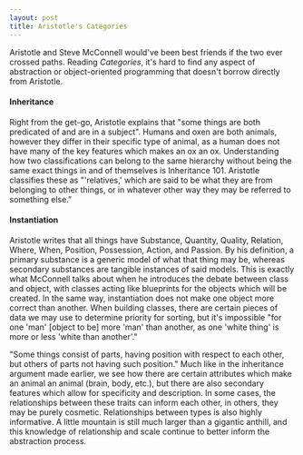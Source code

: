 ```yaml
---
layout: post
title: Aristotle's Categories
---
```


Aristotle and Steve McConnell would've been best friends if the two ever crossed paths. Reading _Categories_, it's hard to find any aspect of abstraction or object-oriented programming that doesn't borrow directly from Aristotle.

#### Inheritance

Right from the get-go, Aristotle explains that "some things are both predicated of and are in a subject". Humans and oxen are both animals, however they differ in their specific type of animal, as a human does not have many of the key features which makes an ox an ox. Understanding how two classifications can belong to the same hierarchy without being the same exact things in and of themselves is Inheritance 101. Aristotle classifies these as "'relatives,' which are said to be what they are from belonging to other things, or in whatever other way they may be referred to something else."

#### Instantiation

Aristotle writes that all things have Substance, Quantity, Quality, Relation, Where, When, Position, Possession, Action, and Passion. By his definition, a primary substance is a generic model of what that thing may be, whereas secondary substances are tangible instances of said models. This is exactly what McConnell talks about when he introduces the debate between class and object, with classes acting like blueprints for the objects which will be created. In the same way, instantiation does not make one object more correct than another. When building classes, there are certain pieces of data we may use to determine priority for sorting, but it's impossible "for one 'man' [object to be] more 'man' than another, as one 'white thing' is more or less 'white than another'."

"Some things consist of parts, having position with respect to each other, but others of parts not having such position." Much like in the inheritance argument made earlier, we see how there are certain attributes which make an animal an animal (brain, body, etc.), but there are also secondary features which allow for specificity and description. In some cases, the relationships between these traits can inform each other, in others, they may be purely cosmetic. Relationships between types is also highly informative. A little mountain is still much larger than a gigantic anthill, and this knowledge of relationship and scale continue to better inform the abstraction process.
